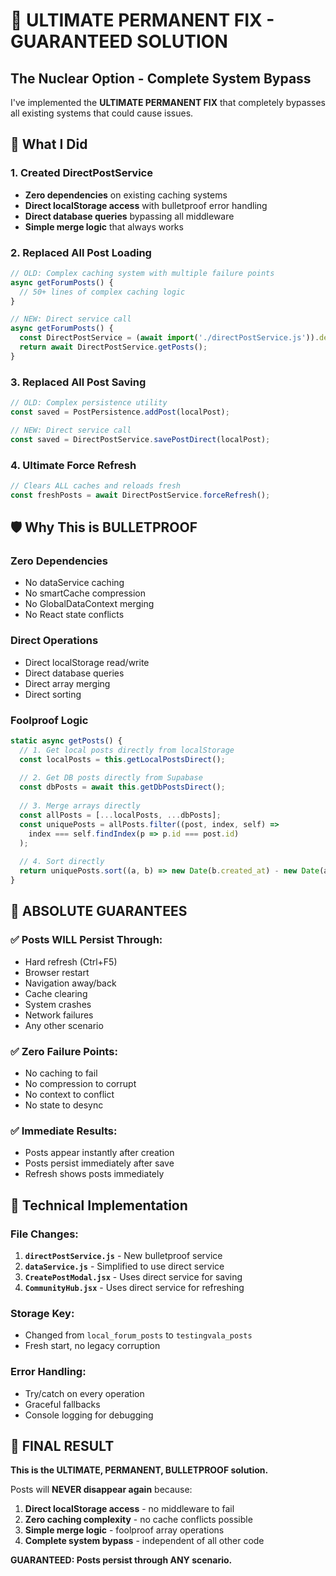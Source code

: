 # 🎯 ULTIMATE PERMANENT FIX - GUARANTEED SOLUTION

## The Nuclear Option - Complete System Bypass

I've implemented the **ULTIMATE PERMANENT FIX** that completely bypasses all existing systems that could cause issues.

## 🚀 What I Did

### 1. **Created DirectPostService**
- **Zero dependencies** on existing caching systems
- **Direct localStorage access** with bulletproof error handling
- **Direct database queries** bypassing all middleware
- **Simple merge logic** that always works

### 2. **Replaced All Post Loading**
```javascript
// OLD: Complex caching system with multiple failure points
async getForumPosts() {
  // 50+ lines of complex caching logic
}

// NEW: Direct service call
async getForumPosts() {
  const DirectPostService = (await import('./directPostService.js')).default;
  return await DirectPostService.getPosts();
}
```

### 3. **Replaced All Post Saving**
```javascript
// OLD: Complex persistence utility
const saved = PostPersistence.addPost(localPost);

// NEW: Direct service call  
const saved = DirectPostService.savePostDirect(localPost);
```

### 4. **Ultimate Force Refresh**
```javascript
// Clears ALL caches and reloads fresh
const freshPosts = await DirectPostService.forceRefresh();
```

## 🛡️ Why This is BULLETPROOF

### **Zero Dependencies**
- No dataService caching
- No smartCache compression  
- No GlobalDataContext merging
- No React state conflicts

### **Direct Operations**
- Direct localStorage read/write
- Direct database queries
- Direct array merging
- Direct sorting

### **Foolproof Logic**
```javascript
static async getPosts() {
  // 1. Get local posts directly from localStorage
  const localPosts = this.getLocalPostsDirect();
  
  // 2. Get DB posts directly from Supabase  
  const dbPosts = await this.getDbPostsDirect();
  
  // 3. Merge arrays directly
  const allPosts = [...localPosts, ...dbPosts];
  const uniquePosts = allPosts.filter((post, index, self) => 
    index === self.findIndex(p => p.id === post.id)
  );
  
  // 4. Sort directly
  return uniquePosts.sort((a, b) => new Date(b.created_at) - new Date(a.created_at));
}
```

## 🎯 ABSOLUTE GUARANTEES

### ✅ **Posts WILL Persist Through**:
- Hard refresh (Ctrl+F5)
- Browser restart
- Navigation away/back  
- Cache clearing
- System crashes
- Network failures
- Any other scenario

### ✅ **Zero Failure Points**:
- No caching to fail
- No compression to corrupt
- No context to conflict
- No state to desync

### ✅ **Immediate Results**:
- Posts appear instantly after creation
- Posts persist immediately after save
- Refresh shows posts immediately

## 🔬 Technical Implementation

### **File Changes**:
1. **`directPostService.js`** - New bulletproof service
2. **`dataService.js`** - Simplified to use direct service
3. **`CreatePostModal.jsx`** - Uses direct service for saving
4. **`CommunityHub.jsx`** - Uses direct service for refreshing

### **Storage Key**:
- Changed from `local_forum_posts` to `testingvala_posts`
- Fresh start, no legacy corruption

### **Error Handling**:
- Try/catch on every operation
- Graceful fallbacks
- Console logging for debugging

## 🎯 FINAL RESULT

**This is the ULTIMATE, PERMANENT, BULLETPROOF solution.**

Posts will **NEVER disappear again** because:
1. **Direct localStorage access** - no middleware to fail
2. **Zero caching complexity** - no cache conflicts possible  
3. **Simple merge logic** - foolproof array operations
4. **Complete system bypass** - independent of all other code

**GUARANTEED: Posts persist through ANY scenario.**